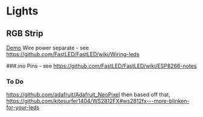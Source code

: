 # Lights


## RGB Strip
[Demo](/Lights/ws2812Strip.png)
Wire power separate - see https://github.com/FastLED/FastLED/wiki/Wiring-leds

###.ino
Pins - see https://github.com/FastLED/FastLED/wiki/ESP8266-notes


### To Do

https://github.com/adafruit/Adafruit_NeoPixel then based off that, https://github.com/kitesurfer1404/WS2812FX#ws2812fx---more-blinken-for-your-leds
